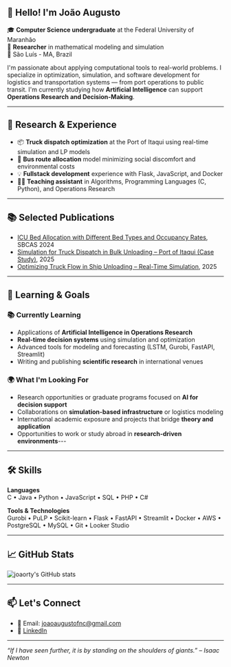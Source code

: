 ## 👋 Hello! I'm João Augusto

🎓 **Computer Science undergraduate** at the Federal University of Maranhão  
🔧 **Researcher** in mathematical modeling and simulation  
📍 São Luís - MA, Brazil

I'm passionate about applying computational tools to real-world problems. I specialize in optimization, simulation, and software development for logistics and transportation systems — from port operations to public transit. I'm currently studying how **Artificial Intelligence** can support **Operations Research and Decision-Making**.

---

## 🧠 Research & Experience

- 📦 **Truck dispatch optimization** at the Port of Itaqui using real-time simulation and LP models
- 🚌 **Bus route allocation** model minimizing social discomfort and environmental costs
- 💡 **Fullstack development** experience with Flask, JavaScript, and Docker
- 🧑‍🏫 **Teaching assistant** in Algorithms, Programming Languages (C, Python), and Operations Research

---

## 📚 Selected Publications

- [ICU Bed Allocation with Different Bed Types and Occupancy Rates](https://doi.org/10.5753/sbcas.2024.2168), SBCAS 2024  
- [Simulation for Truck Dispatch in Bulk Unloading – Port of Itaqui (Case Study)](https://doi.org/10.5220/0013440500003929), 2025  
- [Optimizing Truck Flow in Ship Unloading – Real-Time Simulation](https://doi.org/10.5220/0013440500003929), 2025  

---

## 🎯 Learning & Goals

### 📚 Currently Learning

- Applications of **Artificial Intelligence in Operations Research**
- **Real-time decision systems** using simulation and optimization
- Advanced tools for modeling and forecasting (LSTM, Gurobi, FastAPI, Streamlit)
- Writing and publishing **scientific research** in international venues

### 🌍 What I'm Looking For

- Research opportunities or graduate programs focused on **AI for decision support**
- Collaborations on **simulation-based infrastructure** or logistics modeling
- International academic exposure and projects that bridge **theory and application**
- Opportunities to work or study abroad in **research-driven environments**---

---

## 🛠️ Skills

**Languages**  
C • Java • Python • JavaScript • SQL • PHP • C#

**Tools & Technologies**  
Gurobi • PuLP • Scikit-learn • Flask • FastAPI • Streamlit • Docker • AWS • PostgreSQL • MySQL • Git • Looker Studio

---

## 📈 GitHub Stats

![joaorty's GitHub stats](https://github-readme-stats.vercel.app/api?username=joaorty&show_icons=true&theme=tokyonight)

---

## 📫 Let's Connect

- 📧 Email: [joaoaugustofnc@gmail.com](mailto:joaoaugustofnc@gmail.com)  
- 💼 [LinkedIn](https://linkedin.com/in/joaoaugustodecarvalho)  

---

_“If I have seen further, it is by standing on the shoulders of giants.” – Isaac Newton_
